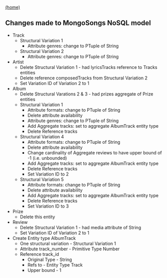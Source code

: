 [(home)](https://beqpolk1.github.io/csci-592-spring2022/)

## Changes made to MongoSongs NoSQL model

* Track
    * Structural Variation 1
        * Attribute genres: change to PTuple of String
    * Structural Variation 2
        * Attribute genres: change to PTuple of String
* Artist
    * Delete Structural Variation 1 - had lyricsTracks reference to Tracks entities
    * Delete reference composedTracks from Structural Variation 2
    * Set Variation ID of Variation 2 to 1
* Album
    * Delete Structural Varations 2 & 3 - had prizes aggregate of Prize entities
    * Structural Variation 1
        * Attribute formats: change to PTuple of String
        * Delete attribute availability
        * Attribute genres: change to PTuple of String
        * Add Aggregate tracks: set to aggregate AlbumTrack entity type
        * Delete Reference tracks
    * Structural Variation 4
        * Attribute formats: change to PTuple of String
        * Delete attribute availability
        * Change cardinality of Aggregate reviews to have upper bound of -1 (i.e. unbounded)
        * Add Aggregate tracks: set to aggregate AlbumTrack entity type
        * Delete Reference tracks
        * Set Variation ID to 2
    * Structural Variation 5
        * Attribute formats: change to PTuple of String
        * Delete attribute availability
        * Add Aggregate tracks: set to aggregate AlbumTrack entity type
        * Delete Reference tracks
        * Set Variation ID to 3
* Prize
    * Delete this entity
* Review
    * Delete Structural Variation 1 - had media attribute of String
    * Set Variation ID of Variation 2 to 1
* Create Entity type AlbumTrack
    * One structural variation - Structural Variation 1
    * Attribute track_number - Primitive Type Number
    * Reference track_id
        * Original Type - String
        * Refs to - Entity Type Track
        * Upper bound - 1
